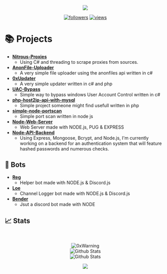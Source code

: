 <p align="center">
  <img src="https://readme-typing-svg.herokuapp.com/?lines=Self+Taught+Developer;Cyber+Security+Researcher;&font=Fira%20Code&center=true&width=380&height=50">
</p>

<p align="center">
  <a href="https://github.com/0xWarning?tab=followers">
    <img alt="followers" title="Follow me on Github" src="https://custom-icon-badges.herokuapp.com/github/followers/0xWarning?color=236ad3&labelColor=1155ba&style=for-the-badge&logo=person-add&label=Follow&logoColor=white"/></a>
  <a href="https://github.com/DenverCoder1/Simple-View-Counter">
    <img alt="views" title="GitHub profile views" src="https://0xwarning.space/ucount.php"/></a>
</p>


# 📚 Projects
* **[Nitrous-Proxies](https://github.com/0xWarning/Nitrous-Proxies)**
  * Using C# and threading to scrape proxies from sources.
* **[AnonFile-Uploader](https://github.com/0xWarning/AnonFile-Uploader)**
  * A very simple file uploader using the anonfiles api written in c#
* **[0xUpdater](https://github.com/0xWarning/0xUpdater-2.0)**
  * A very simple updater written in c# and php
* **[UAC-Bypass](https://github.com/0xWarning/UAC-Bypass)**
  * Simple way to bypass windows User Account Control written in c#
* **[php-host2ip-api-with-mysql](https://github.com/0xWarning/php-host2ip-api-with-mysql)**
  * Simple project someone might find usefull written in php
* **[simple-node-portscan](https://github.com/0xWarning/simple-node-portscan)**
  * Simple port scan written in node js
* **[Node-Web-Server](https://github.com/0xWarning/Node-Web-Server)**
  * Web Server made with NODE.js,  PUG & EXPRESS
* **[Node-API-Backend](https://github.com/0xWarning/Node-API-Backend)**
  * Using Express, Mongoose, Bcrypt, and Node.js, I'm currently working on a backend for an authentication system that will feature hashed passwords and numerous checks.
## 🤖 Bots
* **[Reg](https://github.com/0xWarning/Reg)**
  * Helper bot made with NODE.js & Discord.js
* **[Loe](https://github.com/0xWarning/Loe)**
  * Channel Logger bot made with NODE.js & Discord.js
* **[Bender](https://github.com/0xWarning/Bender)**
  * Jsut a discord bot made with NODE

## 📈 Stats

<br>
<p align="center">
<img src="https://komarev.com/ghpvc/?username=0xWarning&label=Profile%20views&color=0e75b6&style=flat" alt="0xWarning" />
<br>
<img src="https://github-readme-stats.vercel.app/api/top-langs/?username=0xwarning&theme=radical&layout=compact" alt="Github Stats"/>
<br>
<img src="https://github-readme-stats.vercel.app/api?username=0xwarning&show_icons=true&theme=radical&count_private=true" alt="Github Stats"/>
<p align="center">
  <img src ="https://github-readme-streak-stats.herokuapp.com?user=0xwarning&theme=radical&hide_border=true">
  <br>
  <br>
 
</p>
<!--
**0xWarning/0xWarning** is a ✨ _special_ ✨ repository because its `README.md` (this file) appears on your GitHub profile.

Here are some ideas to get you started:

- 🔭 I’m currently working on ...
- 🌱 I’m currently learning ...
- 👯 I’m looking to collaborate on ...
- 🤔 I’m looking for help with ...
- 💬 Ask me about ...
- 📫 How to reach me: ...
- 😄 Pronouns: ...
- ⚡ Fun fact: ...
-->
